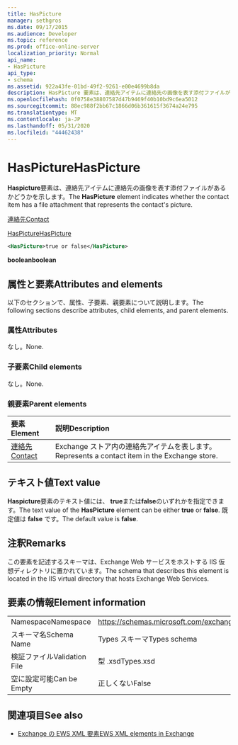 ```yaml
---
title: HasPicture
manager: sethgros
ms.date: 09/17/2015
ms.audience: Developer
ms.topic: reference
ms.prod: office-online-server
localization_priority: Normal
api_name:
- HasPicture
api_type:
- schema
ms.assetid: 922a43fe-01bd-49f2-9261-e00e4699b8da
description: HasPicture 要素は、連絡先アイテムに連絡先の画像を表す添付ファイルがあるかどうかを示します。
ms.openlocfilehash: 0f0758e38807587d47b9469f40b10bd9c6ea5012
ms.sourcegitcommit: 88ec988f2bb67c1866d06b361615f3674a24e795
ms.translationtype: MT
ms.contentlocale: ja-JP
ms.lasthandoff: 05/31/2020
ms.locfileid: "44462438"
---
```

# <a name="haspicture"></a><span data-ttu-id="167c3-103">HasPicture</span><span class="sxs-lookup"><span data-stu-id="167c3-103">HasPicture</span></span>

<span data-ttu-id="167c3-104">**Haspicture**要素は、連絡先アイテムに連絡先の画像を表す添付ファイルがあるかどうかを示します。</span><span class="sxs-lookup"><span data-stu-id="167c3-104">The **HasPicture** element indicates whether the contact item has a file attachment that represents the contact's picture.</span></span> 
  
[<span data-ttu-id="167c3-105">連絡先</span><span class="sxs-lookup"><span data-stu-id="167c3-105">Contact</span></span>](contact.md)
  
[<span data-ttu-id="167c3-106">HasPicture</span><span class="sxs-lookup"><span data-stu-id="167c3-106">HasPicture</span></span>](haspicture.md)
  
```xml
<HasPicture>true or false</HasPicture>
```

 <span data-ttu-id="167c3-107">**boolean**</span><span class="sxs-lookup"><span data-stu-id="167c3-107">**boolean**</span></span>
## <a name="attributes-and-elements"></a><span data-ttu-id="167c3-108">属性と要素</span><span class="sxs-lookup"><span data-stu-id="167c3-108">Attributes and elements</span></span>

<span data-ttu-id="167c3-109">以下のセクションで、属性、子要素、親要素について説明します。</span><span class="sxs-lookup"><span data-stu-id="167c3-109">The following sections describe attributes, child elements, and parent elements.</span></span>
  
### <a name="attributes"></a><span data-ttu-id="167c3-110">属性</span><span class="sxs-lookup"><span data-stu-id="167c3-110">Attributes</span></span>

<span data-ttu-id="167c3-111">なし。</span><span class="sxs-lookup"><span data-stu-id="167c3-111">None.</span></span>
  
### <a name="child-elements"></a><span data-ttu-id="167c3-112">子要素</span><span class="sxs-lookup"><span data-stu-id="167c3-112">Child elements</span></span>

<span data-ttu-id="167c3-113">なし。</span><span class="sxs-lookup"><span data-stu-id="167c3-113">None.</span></span>
  
### <a name="parent-elements"></a><span data-ttu-id="167c3-114">親要素</span><span class="sxs-lookup"><span data-stu-id="167c3-114">Parent elements</span></span>

|<span data-ttu-id="167c3-115">**要素**</span><span class="sxs-lookup"><span data-stu-id="167c3-115">**Element**</span></span>|<span data-ttu-id="167c3-116">**説明**</span><span class="sxs-lookup"><span data-stu-id="167c3-116">**Description**</span></span>|
|:-----|:-----|
|[<span data-ttu-id="167c3-117">連絡先</span><span class="sxs-lookup"><span data-stu-id="167c3-117">Contact</span></span>](contact.md) <br/> |<span data-ttu-id="167c3-118">Exchange ストア内の連絡先アイテムを表します。</span><span class="sxs-lookup"><span data-stu-id="167c3-118">Represents a contact item in the Exchange store.</span></span>  <br/> |
   
## <a name="text-value"></a><span data-ttu-id="167c3-119">テキスト値</span><span class="sxs-lookup"><span data-stu-id="167c3-119">Text value</span></span>

<span data-ttu-id="167c3-120">**Haspicture**要素のテキスト値には、 **true**または**false**のいずれかを指定できます。</span><span class="sxs-lookup"><span data-stu-id="167c3-120">The text value of the **HasPicture** element can be either **true** or **false**.</span></span> <span data-ttu-id="167c3-121">既定値は **false** です。</span><span class="sxs-lookup"><span data-stu-id="167c3-121">The default value is **false**.</span></span>
  
## <a name="remarks"></a><span data-ttu-id="167c3-122">注釈</span><span class="sxs-lookup"><span data-stu-id="167c3-122">Remarks</span></span>

<span data-ttu-id="167c3-123">この要素を記述するスキーマは、Exchange Web サービスをホストする IIS 仮想ディレクトリに置かれています。</span><span class="sxs-lookup"><span data-stu-id="167c3-123">The schema that describes this element is located in the IIS virtual directory that hosts Exchange Web Services.</span></span>
  
## <a name="element-information"></a><span data-ttu-id="167c3-124">要素の情報</span><span class="sxs-lookup"><span data-stu-id="167c3-124">Element information</span></span>

|||
|:-----|:-----|
|<span data-ttu-id="167c3-125">Namespace</span><span class="sxs-lookup"><span data-stu-id="167c3-125">Namespace</span></span>  <br/> |https://schemas.microsoft.com/exchange/services/2006/types  <br/> |
|<span data-ttu-id="167c3-126">スキーマ名</span><span class="sxs-lookup"><span data-stu-id="167c3-126">Schema Name</span></span>  <br/> |<span data-ttu-id="167c3-127">Types スキーマ</span><span class="sxs-lookup"><span data-stu-id="167c3-127">Types schema</span></span>  <br/> |
|<span data-ttu-id="167c3-128">検証ファイル</span><span class="sxs-lookup"><span data-stu-id="167c3-128">Validation File</span></span>  <br/> |<span data-ttu-id="167c3-129">型 .xsd</span><span class="sxs-lookup"><span data-stu-id="167c3-129">Types.xsd</span></span>  <br/> |
|<span data-ttu-id="167c3-130">空に設定可能</span><span class="sxs-lookup"><span data-stu-id="167c3-130">Can be Empty</span></span>  <br/> |<span data-ttu-id="167c3-131">正しくない</span><span class="sxs-lookup"><span data-stu-id="167c3-131">False</span></span>  <br/> |
   
## <a name="see-also"></a><span data-ttu-id="167c3-132">関連項目</span><span class="sxs-lookup"><span data-stu-id="167c3-132">See also</span></span>



- [<span data-ttu-id="167c3-133">Exchange の EWS XML 要素</span><span class="sxs-lookup"><span data-stu-id="167c3-133">EWS XML elements in Exchange</span></span>](ews-xml-elements-in-exchange.md)

